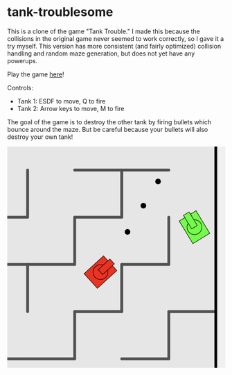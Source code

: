 # tank-troublesome

This is a clone of the game "Tank Trouble."  I made this because the collisions in the original game never seemed to work correctly, so I gave it a try myself.  This version has more consistent (and fairly optimized) collision handling and random maze generation, but does not yet have any powerups.

Play the game [here](https://bradybhalla.github.io/tank-troublesome)!

Controls:
 - Tank 1: ESDF to move, Q to fire
 - Tank 2: Arrow keys to move, M to fire

The goal of the game is to destroy the other tank by firing bullets which bounce around the maze. But be careful because your bullets will also destroy your own tank!

![Image](images/screenshot.png)
